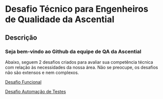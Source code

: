 # Desafio Técnico para Engenheiros de Qualidade da Ascential

## Descrição

### Seja bem-vindo ao Github da equipe de QA da Ascential

Abaixo, seguem 2 desafios criados para avaliar sua competência técnica com relação às necessidades da nossa área.
Não se preocupe, os desafios não são extensos e nem complexos.

[Desafio Funcional](tests/functional-challenge.md)

[Desafio Automação de Testes](tests/automation-challenge.md)
